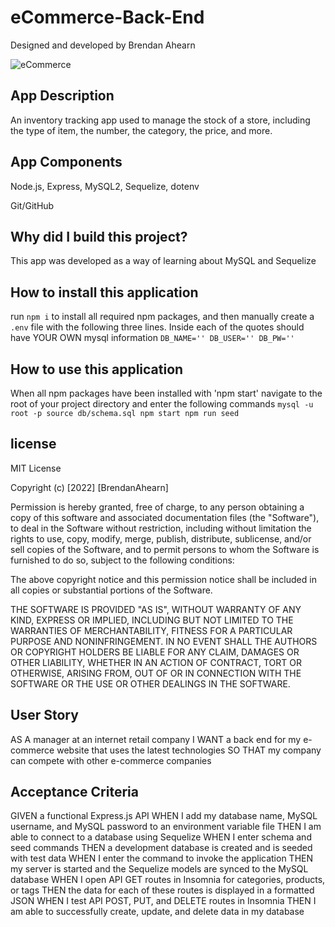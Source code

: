 # eCommerce-Back-End

Designed and developed by Brendan Ahearn

![eCommerce]()
## App Description
An inventory tracking app used to manage the stock of a store, including the type of item, the number, the category, the price, and more.

## App Components

Node.js,
Express,
MySQL2,
Sequelize,
dotenv

Git/GitHub
## Why did I build this project?
This app was developed as a way of learning about MySQL and Sequelize

## How to install this application
run `npm i` to install all required npm packages, and then manually create a `.env` file with the following three lines. Inside each of the quotes should have YOUR OWN mysql information 
`DB_NAME=''
DB_USER=''
DB_PW=''
`
## How to use this application
When all npm packages have been installed with 'npm start' navigate to the root of your project directory and enter the following commands
`mysql -u root -p
source db/schema.sql
npm start
npm run seed`

## license
MIT License

Copyright (c) [2022] [BrendanAhearn]

Permission is hereby granted, free of charge, to any person obtaining a copy of this software and associated documentation files (the "Software"), to deal in the Software without restriction, including without limitation the rights to use, copy, modify, merge, publish, distribute, sublicense, and/or sell copies of the Software, and to permit persons to whom the Software is furnished to do so, subject to the following conditions:

The above copyright notice and this permission notice shall be included in all copies or substantial portions of the Software.

THE SOFTWARE IS PROVIDED "AS IS", WITHOUT WARRANTY OF ANY KIND, EXPRESS OR IMPLIED, INCLUDING BUT NOT LIMITED TO THE WARRANTIES OF MERCHANTABILITY, FITNESS FOR A PARTICULAR PURPOSE AND NONINFRINGEMENT. IN NO EVENT SHALL THE AUTHORS OR COPYRIGHT HOLDERS BE LIABLE FOR ANY CLAIM, DAMAGES OR OTHER LIABILITY, WHETHER IN AN ACTION OF CONTRACT, TORT OR OTHERWISE, ARISING FROM, OUT OF OR IN CONNECTION WITH THE SOFTWARE OR THE USE OR OTHER DEALINGS IN THE SOFTWARE.

## User Story
AS A manager at an internet retail company
I WANT a back end for my e-commerce website that uses the latest technologies
SO THAT my company can compete with other e-commerce companies

## Acceptance Criteria
GIVEN a functional Express.js API
WHEN I add my database name, MySQL username, and MySQL password to an environment variable file
THEN I am able to connect to a database using Sequelize
WHEN I enter schema and seed commands
THEN a development database is created and is seeded with test data
WHEN I enter the command to invoke the application
THEN my server is started and the Sequelize models are synced to the MySQL database
WHEN I open API GET routes in Insomnia for categories, products, or tags
THEN the data for each of these routes is displayed in a formatted JSON
WHEN I test API POST, PUT, and DELETE routes in Insomnia
THEN I am able to successfully create, update, and delete data in my database
